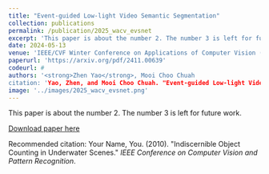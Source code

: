 ```yaml
---
title: "Event-guided Low-light Video Semantic Segmentation"
collection: publications
permalink: /publication/2025_wacv_evsnet
excerpt: 'This paper is about the number 2. The number 3 is left for future work.'
date: 2024-05-13
venue: 'IEEE/CVF Winter Conference on Applications of Computer Vision (WACV), 2025'
paperurl: 'https://arxiv.org/pdf/2411.00639'
codeurl: #
authors: '<strong>Zhen Yao</strong>, Mooi Choo Chuah
citation: 'Yao, Zhen, and Mooi Choo Chuah. "Event-guided Low-light Video Semantic Segmentation." arXiv preprint arXiv:2411.00639 (2024).'
image: '../images/2025_wacv_evsnet.png'
---
```

This paper is about the number 2. The number 3 is left for future work.

[Download paper here](https://arxiv.org/pdf/2411.00639)

Recommended citation: Your Name, You. (2010). "Indiscernible Object Counting in Underwater Scenes." <i>IEEE Conference on Computer Vision and Pattern Recognition</i>.
